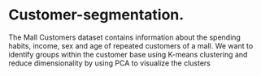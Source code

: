 # Customer-segmentation.
The Mall Customers dataset contains information about the spending habits, income, sex and age of repeated customers of a mall. 
We want to identify groups within the customer base using K-means clustering and reduce dimensionality by using PCA to visualize the clusters
